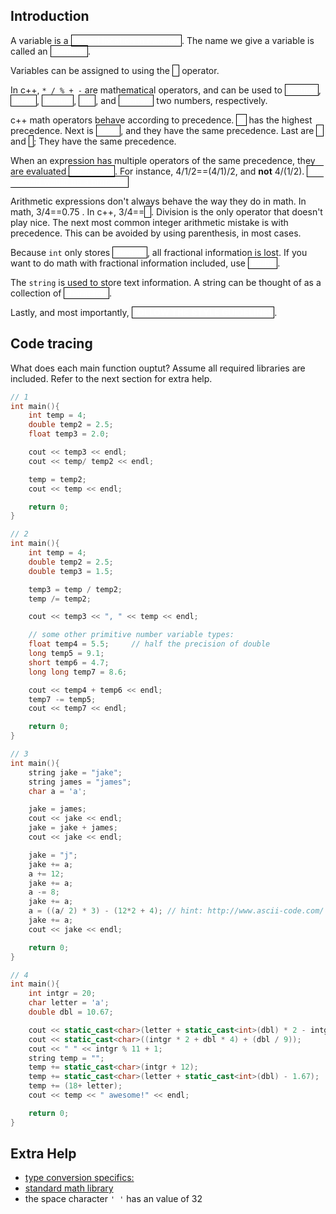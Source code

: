 Introduction
---

A variable is a
<a style="color:white;border:solid black;border-width:1px">named location in memory</a>.
The name we give a variable is called an
<a style="color:white;border:solid black;border-width:1px">identifier</a>.

Variables can be assigned to using the
<a style="color:white;border:solid black;border-width:1px">=</a> operator.

In c++, ``* / % + -`` are mathematical operators, and can be used to
<a style="color:white;border:solid black;border-width:1px">multiply</a>,
<a style="color:white;border:solid black;border-width:1px">divide</a>,
<a style="color:white;border:solid black;border-width:1px">modulo</a>,
<a style="color:white;border:solid black;border-width:1px">add</a>, and
<a style="color:white;border:solid black;border-width:1px">subtract</a> two numbers, respectively.

c++ math operators behave according to precedence.
<a style="color:white;border:solid black;border-width:1px">(&nbsp;)</a>
has the highest precedence.
Next is
<a style="color:white;border:solid black;border-width:1px"> \* / % </a>,
and they have the same precedence.
Last are
<a style="color:white;border:solid black;border-width:1px">+</a>
and
<a style="color:white;border:solid black;border-width:1px">-</a>;
They have the same precedence.

When an expression has multiple operators of the same precedence, they are evaluated
<a style="color:white;border:solid black;border-width:1px">left to right</a>.
For instance, 4/1/2==(4/1)/2, and **not** 4/(1/2).
<a style="color:white;border:solid black;border-width:1px">(the second would be a problem)</a>


Arithmetic expressions don't always behave the way they do in math.
In math, 3/4==0.75 .
In c++, 3/4==<a style="color:white;border:solid black;border-width:1px">0</a>.
Division is the only operator that doesn't play nice.
The next most common integer arithmetic mistake is with precedence.
This can be avoided by using parenthesis, in most cases.

Because ``int`` only stores
<a style="color:white;border:solid black;border-width:1px">integers</a>,
all fractional information is lost.
If you want to do math with fractional information included, use
<a style="color:white;border:solid black;border-width:1px">double</a>.

The ``string`` is used to store text information.
A string can be thought of as a collection of
<a style="color:white;border:solid black;border-width:1px">characters</a>.

Lastly, and most importantly, 
<a style="color:white;border:solid black;border-width:1px">**FOLLOW THE STYLE GUIDELINES**</a>.


Code tracing
---

What does each main function ouptut?
Assume all required libraries are included.
Refer to the next section for extra help.

```c++
// 1
int main(){
    int temp = 4;
    double temp2 = 2.5;
    float temp3 = 2.0;

    cout << temp3 << endl;
    cout << temp/ temp2 << endl;

    temp = temp2;
    cout << temp << endl;

    return 0;
}

// 2
int main(){
    int temp = 4;
    double temp2 = 2.5;
    double temp3 = 1.5;

    temp3 = temp / temp2;
    temp /= temp2;

    cout << temp3 << ", " << temp << endl;

    // some other primitive number variable types:
    float temp4 = 5.5;     // half the precision of double
    long temp5 = 9.1;
    short temp6 = 4.7;
    long long temp7 = 8.6;

    cout << temp4 + temp6 << endl;
    temp7 -= temp5;
    cout << temp7 << endl;

    return 0;
}

// 3
int main(){
    string jake = "jake";
    string james = "james";
    char a = 'a';

    jake = james;
    cout << jake << endl;
    jake = jake + james;
    cout << jake << endl;

    jake = "j";
    jake += a;
    a += 12;
    jake += a;
    a -= 8;
    jake += a;
    a = ((a/ 2) * 3) - (12*2 + 4); // hint: http://www.ascii-code.com/
    jake += a;
    cout << jake << endl;

    return 0;
}

// 4
int main(){
    int intgr = 20;
    char letter = 'a';
    double dbl = 10.67;

    cout << static_cast<char>(letter + static_cast<int>(dbl) * 2 - intgr * 2.5);
    cout << static_cast<char>((intgr * 2 + dbl * 4) + (dbl / 9));
    cout << " " << intgr % 11 + 1;
    string temp = "";
    temp += static_cast<char>(intgr + 12);
    temp += static_cast<char>(letter + static_cast<int>(dbl) - 1.67);
    temp += (18+ letter);
    cout << temp << " awesome!" << endl;

    return 0;
}
```


Extra Help
---

* [type conversion specifics:](http://www-h.eng.cam.ac.uk/help/tpl/languages/C++/strongtyping.html)
* [standard math library](http://www.cplusplus.com/reference/cmath/)
* the space character ``' '`` has an value of 32


